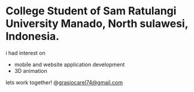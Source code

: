 # College Student of Sam Ratulangi University Manado, North sulawesi, Indonesia.

i had interest on
- mobile and website application development
- 3D animation


lets work together!
@grasiocarel74@gmail.com

